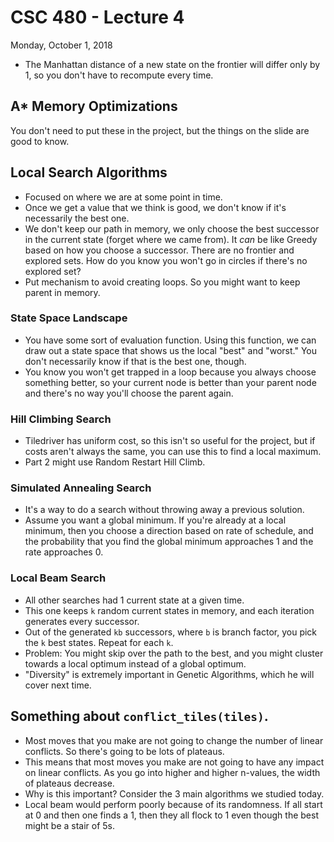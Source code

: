# CSC 480 - Lecture 4
Monday, October 1, 2018

- The Manhattan distance of a new state on the frontier will differ only by 1, so you don't have to recompute every time.

## A* Memory Optimizations
You don't need to put these in the project, but the things on the slide are good to know.

## Local Search Algorithms
- Focused on where we are at some point in time.
- Once we get a value that we think is good, we don't know if it's necessarily the best one.
- We don't keep our path in memory, we only choose the best successor in the current state (forget where we came from). It *can* be like Greedy based on how you choose a successor. There are no frontier and explored sets. How do you know you won't go in circles if there's no explored set?
- Put mechanism to avoid creating loops. So you might want to keep parent in memory.

### State Space Landscape
- You have some sort of evaluation function. Using this function, we can draw out a state space that shows us the local "best" and "worst." You don't necessarily know if that is the best one, though.
- You know you won't get trapped in a loop because you always choose something better, so your current node is better than your parent node and there's no way you'll choose the parent again.

### Hill Climbing Search
- Tiledriver has uniform cost, so this isn't so useful for the project, but if costs aren't always the same, you can use this to find a local maximum.
- Part 2 might use Random Restart Hill Climb.

### Simulated Annealing Search
- It's a way to do a search without throwing away a previous solution.
- Assume you want a global minimum. If you're already at a local minimum, then you choose a direction based on rate of schedule, and the probability that you find the global minimum approaches 1 and the rate approaches 0.

### Local Beam Search
- All other searches had 1 current state at a given time. 
- This one keeps `k` random current states in memory, and each iteration generates every successor.
- Out of the generated `kb` successors, where `b` is branch factor, you pick the `k` best states. Repeat for each `k`.
- Problem: You might skip over the path to the best, and you might cluster towards a local optimum instead of a global optimum.
- "Diversity" is extremely important in Genetic Algorithms, which he will cover next time.

## Something about `conflict_tiles(tiles)`.
- Most moves that you make are not going to change the number of linear conflicts. So there's going to be lots of plateaus.
- This means that most moves you make are not going to have any impact on linear conflicts. As you go into higher and higher n-values, the width of plateaus decrease.
- Why is this important? Consider the 3 main algorithms we studied today.
- Local beam would perform poorly because of its randomness. If all start at 0 and then one finds a 1, then they all flock to 1 even though the best might be a stair of 5s.